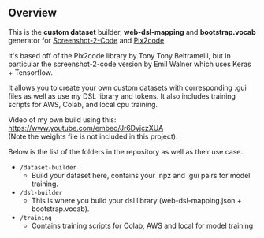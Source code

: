 ## Overview

This is the <b>custom dataset</b> builder, <b>web-dsl-mapping</b> and <b>bootstrap.vocab</b> generator for [Screenshot-2-Code](https://github.com/emilwallner/Screenshot-to-code) and [Pix2code](https://github.com/tonybeltramelli/pix2code).<br/>

It's based off of the Pix2code library by Tony Tony Beltramelli, but in particular the screenshot-2-code version by Emil Walner which uses Keras + Tensorflow. 
 
It allows you to create your own custom datasets with corresponding .gui files as well as use my  DSL library and tokens. 
It also includes training scripts for AWS, Colab, and local cpu training. 

Video of my own build using this: https://www.youtube.com/embed/Jr6DyjczXUA <br/> 
(Note the weights file is not included in this project).

Below is the list of the folders in the repository as well as their use case. <br/>


* `/dataset-builder` 
    * Build your dataset here, contains your .npz and .gui pairs for model training.
* `/dsl-builder`
    * This is where you build your dsl library (web-dsl-mapping.json + bootstrap.vocab). 
* `/training` 
    * Contains training scripts for Colab, AWS and local for model training   
    